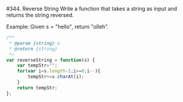 #344. Reverse String
Write a function that takes a string as input and returns the string reversed.

Example:
Given s = "hello", return "olleh".
``` js
/**
 * @param {string} s
 * @return {string}
 */
var reverseString = function(s) {
    var tempStr="";
    for(var i=s.length-1;i>=0;i--){
        tempStr+=s.charAt(i);
    }
    return tempStr;
};
```